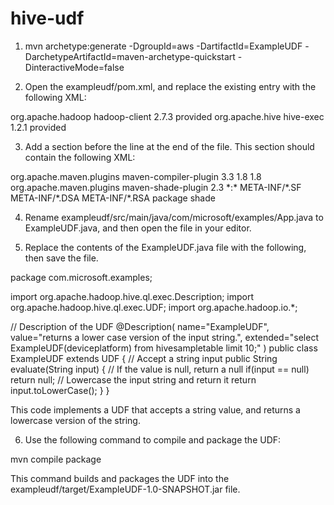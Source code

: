 # hive-udf

1. mvn archetype:generate -DgroupId=aws -DartifactId=ExampleUDF -DarchetypeArtifactId=maven-archetype-quickstart -DinteractiveMode=false

2. Open the exampleudf/pom.xml, and replace the existing <dependencies> entry with the following XML:

<dependencies>
    <dependency>
        <groupId>org.apache.hadoop</groupId>
        <artifactId>hadoop-client</artifactId>
        <version>2.7.3</version>
        <scope>provided</scope>
    </dependency>
    <dependency>
        <groupId>org.apache.hive</groupId>
        <artifactId>hive-exec</artifactId>
        <version>1.2.1</version>
        <scope>provided</scope>
    </dependency>
</dependencies>

3. Add a <build> section before the </project> line at the end of the file. This section should contain the following XML:

<build>
    <plugins>
        <!-- build for Java 1.8. This is required by HDInsight 3.6  -->
        <plugin>
            <groupId>org.apache.maven.plugins</groupId>
            <artifactId>maven-compiler-plugin</artifactId>
            <version>3.3</version>
            <configuration>
                <source>1.8</source>
                <target>1.8</target>
            </configuration>
        </plugin>
        <!-- build an uber jar -->
        <plugin>
            <groupId>org.apache.maven.plugins</groupId>
            <artifactId>maven-shade-plugin</artifactId>
            <version>2.3</version>
            <configuration>
                <!-- Keep us from getting a can't overwrite file error -->
                <transformers>
                    <transformer
                            implementation="org.apache.maven.plugins.shade.resource.ApacheLicenseResourceTransformer">
                    </transformer>
                    <transformer implementation="org.apache.maven.plugins.shade.resource.ServicesResourceTransformer">
                    </transformer>
                </transformers>
                <!-- Keep us from getting a bad signature error -->
                <filters>
                    <filter>
                        <artifact>*:*</artifact>
                        <excludes>
                            <exclude>META-INF/*.SF</exclude>
                            <exclude>META-INF/*.DSA</exclude>
                            <exclude>META-INF/*.RSA</exclude>
                        </excludes>
                    </filter>
                </filters>
            </configuration>
            <executions>
                <execution>
                    <phase>package</phase>
                    <goals>
                        <goal>shade</goal>
                    </goals>
                </execution>
            </executions>
        </plugin>
    </plugins>
</build>



4. Rename exampleudf/src/main/java/com/microsoft/examples/App.java to ExampleUDF.java, and then open the file in your editor.

5. Replace the contents of the ExampleUDF.java file with the following, then save the file.

package com.microsoft.examples;

import org.apache.hadoop.hive.ql.exec.Description;
import org.apache.hadoop.hive.ql.exec.UDF;
import org.apache.hadoop.io.*;

// Description of the UDF
@Description(
    name="ExampleUDF",
    value="returns a lower case version of the input string.",
    extended="select ExampleUDF(deviceplatform) from hivesampletable limit 10;"
)
public class ExampleUDF extends UDF {
    // Accept a string input
    public String evaluate(String input) {
        // If the value is null, return a null
        if(input == null)
            return null;
        // Lowercase the input string and return it
        return input.toLowerCase();
    }
}

This code implements a UDF that accepts a string value, and returns a lowercase version of the string.

6. Use the following command to compile and package the UDF:

mvn compile package

This command builds and packages the UDF into the exampleudf/target/ExampleUDF-1.0-SNAPSHOT.jar file.

